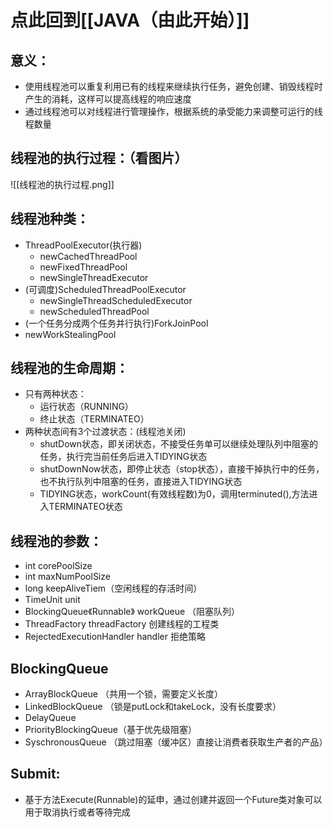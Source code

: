 # 点此回到[[JAVA（由此开始）]]

## 意义：
- 使用线程池可以重复利用已有的线程来继续执行任务，避免创建、销毁线程时产生的消耗，这样可以提高线程的响应速度
- 通过线程池可以对线程进行管理操作，根据系统的承受能力来调整可运行的线程数量

## 线程池的执行过程：（看图片）
![[线程池的执行过程.png]]

## 线程池种类：
- ThreadPoolExecutor(执行器)
	- newCachedThreadPool
	- newFixedThreadPool
	- newSingleThreadExecutor
- (可调度)ScheduledThreadPoolExecutor
	- newSingleThreadScheduledExecutor
	- newScheduledThreadPool
- (一个任务分成两个任务并行执行)ForkJoinPool
- newWorkStealingPool

## 线程池的生命周期：
- 只有两种状态：
	- 运行状态（RUNNING）
	- 终止状态（TERMINATEO）
- 两种状态间有3个过渡状态：(线程池关闭)
	- shutDown状态，即关闭状态，不接受任务单可以继续处理队列中阻塞的任务，执行完当前任务后进入TIDYING状态
	- shutDownNow状态，即停止状态（stop状态），直接干掉执行中的任务，也不执行队列中阻塞的任务，直接进入TIDYING状态
	- TIDYING状态，workCount(有效线程数)为0，调用terminuted(),方法进入TERMINATEO状态

## 线程池的参数：
- int corePoolSize
- int maxNumPoolSize
- long keepAliveTiem（空闲线程的存活时间）
- TimeUnit unit
- BlockingQueue《Runnable》  workQueue  （阻塞队列）
- ThreadFactory threadFactory  创建线程的工程类
- RejectedExecutionHandler handler 拒绝策略

## BlockingQueue
- ArrayBlockQueue  （共用一个锁，需要定义长度）
- LinkedBlockQueue  （锁是putLock和takeLock，没有长度要求）
- DelayQueue
- PriorityBlockingQueue（基于优先级阻塞）
- SyschronousQueue （跳过阻塞（缓冲区）直接让消费者获取生产者的产品）

## Submit:
- 基于方法Execute(Runnable)的延申，通过创建并返回一个Future类对象可以用于取消执行或者等待完成